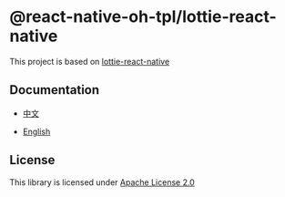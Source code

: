 # @react-native-oh-tpl/lottie-react-native

This project is based on [lottie-react-native](https://github.com/react-native-oh-library/lottie-react-native)

## Documentation

- [中文](https://gitee.com/react-native-oh-library/usage-docs/blob/master/zh-cn/lottie-react-native.md)

- [English](https://gitee.com/react-native-oh-library/usage-docs/blob/master/en/lottie-react-native.md)

## License

This library is licensed under [Apache License 2.0](https://github.com/lottie-react-native/lottie-react-native/blob/master/LICENSE)